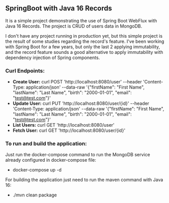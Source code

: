 ## SpringBoot with Java 16 Records ##

It is a simple project demonstrating the use of Spring Boot WebFlux with Java 16 Records. The project is CRUD of users data in MongoDB.

I don't have any project running in production yet, but this simple project is the result of some studies regarding the record's feature. I've been working with Spring Boot for a few years, but only the last 2 applying immutability, and the record feature sounds a good alternative to apply immutability with dependency injection of Spring components.

### Curl Endpoints: ###

- **Create User:** curl POST 'http://localhost:8080/user' --header 'Content-Type: application/json' --data-raw '{"firstName": "First Name", "lastName": "Last Name", "birth": "2000-01-01", "email": "test@test.com"}'
- **Update User:** curl PUT 'http://localhost:8080/user/{id}' --header 'Content-Type: application/json' --data-raw '{"firstName": "First Name", "lastName": "Last Name", "birth": "2000-01-01", "email": "test@test.com"}'
- **List Users:** curl GET 'http://localhost:8080/user'
- **Fetch User:** curl GET 'http://localhost:8080/user/{id}'

### To run and build the application: ###

Just run the docker-compose command to run the MongoDB service already configured in docker-compose file:

- docker-compose up -d

For building the application just need to run the maven command with Java 16:

- ./mvn clean package